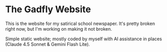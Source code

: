 # The Gadfly Website

This is the website for my satirical school newspaper. It's pretty broken right now, but I'm working on making it not broken.

Simple static website; mostly coded by myself with AI assistance in places (Claude 4.5 Sonnet & Gemini Flash Lite).
